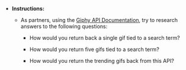 * **Instructions:**

    * As partners, using the [Giphy API Documentation](https://github.com/Giphy/GiphyAPI), try to research answers to the following questions:

        * How would you return back a single gif tied to a search term?

        * How would you return five gifs tied to a search term?

        * How would you return the trending gifs back from this API?